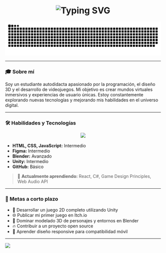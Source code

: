 <h1 align="center">
  <img src="https://readme-typing-svg.demolab.com?font=Orbitron&size=30&pause=1000&color=80D8FF&center=true&vCenter=true&width=435&lines=Hi+there%2C+I'm+Nash+%F0%9F%91%8B" alt="Typing SVG" />
</h1>

<p align="center">
  <img src="https://raw.githubusercontent.com/Platane/snk/output/github-contribution-grid-snake.svg" alt="snake animation" />
</p>

---

### 🎓 Sobre mí

Soy un estudiante autodidacta apasionado por la programación, el diseño 3D y el desarrollo de videojuegos. Mi objetivo es crear mundos virtuales inmersivos y experiencias de usuario únicas. Estoy constantemente explorando nuevas tecnologías y mejorando mis habilidades en el universo digital.

---

### 🛠️ Habilidades y Tecnologías

<p align="center">
  <img src="https://skillicons.dev/icons?i=html,css,js,figma,blender,unity,github&theme=light" />
</p>

* **HTML, CSS, JavaScript:** Intermedio  
* **Figma:** Intermedio  
* **Blender:** Avanzado  
* **Unity:** Intermedio  
* **GitHub:** Básico  

> 🧠 **Actualmente aprendiendo:** React, C#, Game Design Principles, Web Audio API

---

### 🎯 Metas a corto plazo

- 🚀 Desarrollar un juego 2D completo utilizando Unity  
- 🌐 Publicar mi primer juego en Itch.io  
- 🎨 Dominar modelado 3D de personajes y entornos en Blender  
- 🔥 Contribuir a un proyecto open source  
- 📱 Aprender diseño responsive para compatibilidad móvil  

---

<img src="https://capsule-render.vercel.app/api?type=waving&color=80D8FF&height=100&section=footer"/>












